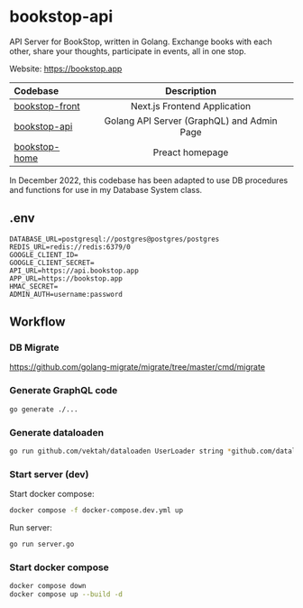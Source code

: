 # bookstop-api

API Server for BookStop, written in Golang. Exchange books with each other, share your thoughts, participate in events, all in one stop.

Website: https://bookstop.app

| Codebase                                                            |                Description                 |
| :------------------------------------------------------------------ | :----------------------------------------: |
| [bookstop-front](https://github.com/BookStopProject/bookstop-front) |        Next.js Frontend Application        |
| [bookstop-api](https://github.com/BookStopProject/bookstop-api)     | Golang API Server (GraphQL) and Admin Page |
| [bookstop-home](https://github.com/BookStopProject/bookstop-home)   |              Preact homepage               |

In December 2022, this codebase has been adapted to use DB procedures and functions for use in my Database System class.

## .env

```env
DATABASE_URL=postgresql://postgres@postgres/postgres
REDIS_URL=redis://redis:6379/0
GOOGLE_CLIENT_ID=
GOOGLE_CLIENT_SECRET=
API_URL=https://api.bookstop.app
APP_URL=https://bookstop.app
HMAC_SECRET=
ADMIN_AUTH=username:password
```

## Workflow

### DB Migrate

https://github.com/golang-migrate/migrate/tree/master/cmd/migrate

### Generate GraphQL code

```bash
go generate ./...
```

### Generate dataloaden

```bash
go run github.com/vektah/dataloaden UserLoader string *github.com/dataloaden/example.User
```

### Start server (dev)

Start docker compose:

```bash
docker compose -f docker-compose.dev.yml up
```

Run server:

```bash
go run server.go
```

### Start docker compose

```bash
docker compose down
docker compose up --build -d
```
